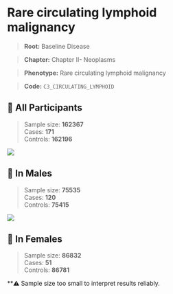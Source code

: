 # Rare circulating lymphoid malignancy

> **Root:** Baseline Disease  

> **Chapter:** Chapter II- Neoplasms  

> **Phenotype:** Rare circulating lymphoid malignancy  

> **Code:** `C3_CIRCULATING_LYMPHOID`

## 🧪 All Participants  
> Sample size: **162367**  
> Cases: **171**  
> Controls: **162196**
<img src="/Disease/Figures/ALL/Incidence/C3_CIRCULATING_LYMPHOID.png"/>
<CsvTable src="/Disease/Data/ALL/Incidence/COX_C3_CIRCULATING_LYMPHOID.csv" label="🔍 View full results" />

## 👨 In Males  
> Sample size: **75535**  
> Cases: **120**  
> Controls: **75415**
<img src="/Disease/Figures/Male/Incidence/C3_CIRCULATING_LYMPHOID.png"/>
<CsvTable src="/Disease/Data/Male/Incidence/COX_C3_CIRCULATING_LYMPHOID.csv" label="🔍 View full results" />

## 👩 In Females  
> Sample size: **86832**  
> Cases: **51**  
> Controls: **86781**

**⚠️ Sample size too small to interpret results reliably.

